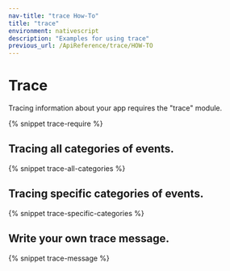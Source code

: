 ```yaml
---
nav-title: "trace How-To"
title: "trace"
environment: nativescript
description: "Examples for using trace"
previous_url: /ApiReference/trace/HOW-TO
---
```


# Trace

Tracing information about your app requires the "trace" module.

{% snippet trace-require %}

## Tracing all categories of events.

{% snippet trace-all-categories %}

## Tracing specific categories of events.

{% snippet trace-specific-categories %}

## Write your own trace message.

{% snippet trace-message %}
